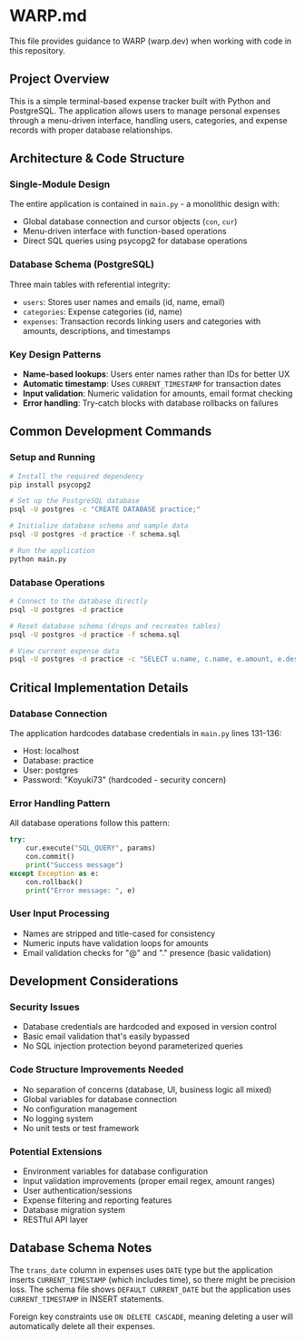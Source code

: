# WARP.md

This file provides guidance to WARP (warp.dev) when working with code in this repository.

## Project Overview

This is a simple terminal-based expense tracker built with Python and PostgreSQL. The application allows users to manage personal expenses through a menu-driven interface, handling users, categories, and expense records with proper database relationships.

## Architecture & Code Structure

### Single-Module Design
The entire application is contained in `main.py` - a monolithic design with:
- Global database connection and cursor objects (`con`, `cur`)
- Menu-driven interface with function-based operations
- Direct SQL queries using psycopg2 for database operations

### Database Schema (PostgreSQL)
Three main tables with referential integrity:
- `users`: Stores user names and emails (id, name, email)
- `categories`: Expense categories (id, name) 
- `expenses`: Transaction records linking users and categories with amounts, descriptions, and timestamps

### Key Design Patterns
- **Name-based lookups**: Users enter names rather than IDs for better UX
- **Automatic timestamp**: Uses `CURRENT_TIMESTAMP` for transaction dates
- **Input validation**: Numeric validation for amounts, email format checking
- **Error handling**: Try-catch blocks with database rollbacks on failures

## Common Development Commands

### Setup and Running
```bash
# Install the required dependency
pip install psycopg2

# Set up the PostgreSQL database
psql -U postgres -c "CREATE DATABASE practice;"

# Initialize database schema and sample data
psql -U postgres -d practice -f schema.sql

# Run the application
python main.py
```

### Database Operations
```bash
# Connect to the database directly
psql -U postgres -d practice

# Reset database schema (drops and recreates tables)
psql -U postgres -d practice -f schema.sql

# View current expense data
psql -U postgres -d practice -c "SELECT u.name, c.name, e.amount, e.description, e.trans_date FROM expenses e JOIN users u ON e.user_id = u.id JOIN categories c ON e.category_id = c.id ORDER BY e.trans_date DESC;"
```

## Critical Implementation Details

### Database Connection
The application hardcodes database credentials in `main.py` lines 131-136:
- Host: localhost
- Database: practice
- User: postgres
- Password: "Koyuki73" (hardcoded - security concern)

### Error Handling Pattern
All database operations follow this pattern:
```python
try:
    cur.execute("SQL_QUERY", params)
    con.commit()
    print("Success message")
except Exception as e:
    con.rollback()
    print("Error message: ", e)
```

### User Input Processing
- Names are stripped and title-cased for consistency
- Numeric inputs have validation loops for amounts
- Email validation checks for "@" and "." presence (basic validation)

## Development Considerations

### Security Issues
- Database credentials are hardcoded and exposed in version control
- Basic email validation that's easily bypassed
- No SQL injection protection beyond parameterized queries

### Code Structure Improvements Needed
- No separation of concerns (database, UI, business logic all mixed)
- Global variables for database connection
- No configuration management
- No logging system
- No unit tests or test framework

### Potential Extensions
- Environment variables for database configuration
- Input validation improvements (proper email regex, amount ranges)
- User authentication/sessions
- Expense filtering and reporting features
- Database migration system
- RESTful API layer

## Database Schema Notes

The `trans_date` column in expenses uses `DATE` type but the application inserts `CURRENT_TIMESTAMP` (which includes time), so there might be precision loss. The schema file shows `DEFAULT CURRENT_DATE` but the application uses `CURRENT_TIMESTAMP` in INSERT statements.

Foreign key constraints use `ON DELETE CASCADE`, meaning deleting a user will automatically delete all their expenses.